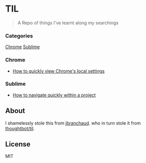 # TIL

> A Repo of things I've learnt along my searchings

### Categories

[Chrome](#chrome)
[Sublime](#sublime)

### Chrome

- [How to quickly view Chrome's local settings](chrome/chrome-local-state.md)

### Sublime

- [How to navigate quickly within a project](sublime/navigate-quickly.md)

## About

I shamelessly stole this from [jbranchaud](https://github.com/jbranchaud/til/blob/master/README.md#clojure). who in turn stole it from [thoughtbot/til](https://github.com/thoughtbot/til).

## License

MIT